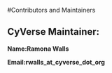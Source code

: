 #Contributors and Maintainers

## CyVerse Maintainer: 

**Name:Ramona Walls**

**Email:rwalls_at_cyverse_dot_org**
